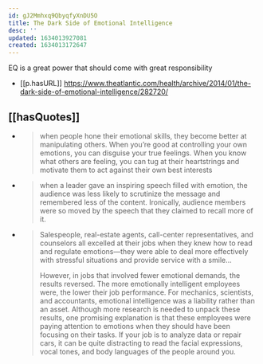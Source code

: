 ```yaml
---
id: gJ2Mmhxq9QbyqfyXnDU5O
title: The Dark Side of Emotional Intelligence
desc: ''
updated: 1634013927081
created: 1634013172647
---
```



EQ is a great power that should come with great responsibility


- [[p.hasURL]] https://www.theatlantic.com/health/archive/2014/01/the-dark-side-of-emotional-intelligence/282720/

## [[hasQuotes]]

- > when people hone their emotional skills, they become better at manipulating others. When you’re good at controlling your own emotions, you can disguise your true feelings. When you know what others are feeling, you can tug at their heartstrings and motivate them to act against their own best interests 
- > when a leader gave an inspiring speech filled with emotion, the audience was less likely to scrutinize the message and remembered less of the content. Ironically, audience members were so moved by the speech that they claimed to recall more of it.
- > Salespeople, real-estate agents, call-center representatives, and counselors all excelled at their jobs when they knew how to read and regulate emotions—they were able to deal more effectively with stressful situations and provide service with a smile...
  > 
  > However, in jobs that involved fewer emotional demands, the results reversed. The more emotionally intelligent employees were, the lower their job performance. For mechanics, scientists, and accountants, emotional intelligence was a liability rather than an asset. Although more research is needed to unpack these results, one promising explanation is that these employees were paying attention to emotions when they should have been focusing on their tasks. If your job is to analyze data or repair cars, it can be quite distracting to read the facial expressions, vocal tones, and body languages of the people around you.


